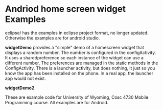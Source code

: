 Andriod home screen widget Examples
===========

eclipse/ has the examples in eclipse project format, no longer updated.  Otherwise the examples are for android studio.

<b>widgetDemo</b>  provides a "simple" demo of a homescreen widget that displays a random number.  The number is configured
in the configActivity.  It uses a sharedpreference so each instance of the widget can use a different number.  The preferences are
managed in the static methods in the ConfigActivity.  There is a launcher activity, but does nothing, it just so you know the app has
been installed on the phone.  In a real app, the launcher app would not exist.

<b>widgetDemo2</b>



These are example code for University of Wyoming, Cosc 4730 Mobile Programming course.
All examples are for Android.
